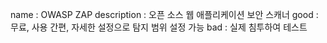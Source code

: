 name : OWASP ZAP
description : 오픈 소스 웹 애플리케이션 보안 스캐너
good : 무료, 사용 간편, 자세한 설정으로 탐지 범위 설정 가능
bad : 실제 침투하여 테스트